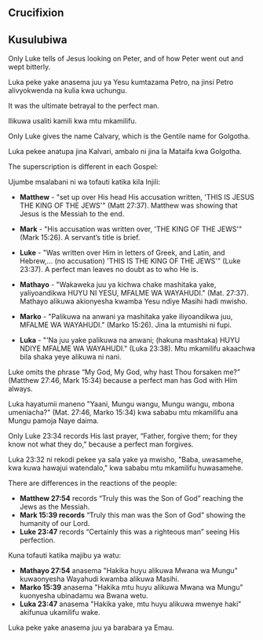 ## Crucifixion

## Kusulubiwa

Only Luke tells of Jesus looking on Peter, and of how Peter went out and wept bitterly.

Luka peke yake anasema juu ya Yesu kumtazama Petro, na jinsi Petro alivyokwenda na kulia kwa uchungu.

It was the ultimate betrayal to the perfect man.

Ilikuwa usaliti kamili kwa mtu mkamilifu.

Only Luke gives the name Calvary, which is the Gentile name for Golgotha.

Luka pekee anatupa jina Kalvari, ambalo ni jina la Mataifa kwa Golgotha.

The superscription is different in each Gospel:

Ujumbe msalabani ni wa tofauti katika kila Injili:

- **Matthew** - "set up over His head His accusation written, 'THIS IS JESUS THE KING OF THE JEWS'" (Matt 27:37). Matthew was showing that Jesus is the Messiah to the end.
- **Mark** - "His accusation was written over, 'THE KING OF THE JEWS'" (Mark 15:26). A servant’s title is brief.
- **Luke** - "Was written over Him in letters of Greek, and Latin, and Hebrew,... (no accusation) 'THIS IS THE KING OF THE JEWS'" (Luke 23:37). A perfect man leaves no doubt as to who He is.

- **Mathayo** - "Wakaweka juu ya kichwa chake mashitaka yake, yaliyoandikwa HUYU NI YESU, MFALME WA WAYAHUDI." (Mat. 27:37). Mathayo alikuwa akionyesha kwamba Yesu ndiye Masihi hadi mwisho.
- **Marko** - "Palikuwa na anwani ya mashitaka yake iliyoandikwa juu, MFALME WA WAYAHUDI." (Marko 15:26). Jina la mtumishi ni fupi.
- **Luka** - "'Na juu yake palikuwa na anwani; (hakuna mashtaka) HUYU NDIYE MFALME WA WAYAHUDI." (Luka 23:38). Mtu mkamilifu akaachwa bila shaka  yeye alikuwa ni nani.

Luke omits the phrase “My God, My God, why hast Thou forsaken me?” (Matthew 27:46, Mark 15:34) because a perfect man has God with Him always.

Luka hayatumii maneno "Yaani, Mungu wangu, Mungu wangu, mbona umeniacha?" (Mat. 27:46, Marko 15:34) kwa sababu mtu mkamilifu ana Mungu pamoja Naye daima.

Only Luke 23:34 records His last prayer, “Father, forgive them; for they know not what they do,” because a perfect man forgives.

Luka 23:32 ni rekodi pekee ya sala yake ya mwisho, "Baba, uwasamehe, kwa kuwa hawajui watendalo," kwa sababu mtu mkamilifu huwasamehe.

There are differences in the reactions of the people:

- **Matthew 27:54** records “Truly this was the Son of God” reaching the Jews as the Messiah.
- **Mark 15:39 records** “Truly this man was the Son of God” showing the humanity of our Lord.
- **Luke 23:47** records “Certainly this was a righteous man” seeing His perfection.

Kuna tofauti katika majibu ya watu:

- **Mathayo 27:54** anasema "Hakika huyu alikuwa Mwana wa Mungu" kuwaonyesha Wayahudi kwamba alikuwa Masihi.
- **Marko 15:39** anasema "Hakika mtu huyu alikuwa Mwana wa Mungu" kuonyesha ubinadamu wa Bwana wetu.
- **Luka 23:47** anasema "Hakika yake, mtu huyu alikuwa mwenye haki" akifunua ukamilifu wake.

Luka peke yake anasema juu ya barabara ya Emau.